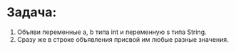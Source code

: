 # Задача:

1. Объяви переменные a, b типа int и переменную s типа String.
2. Сразу же в строке объявления присвой им любые разные значения.
